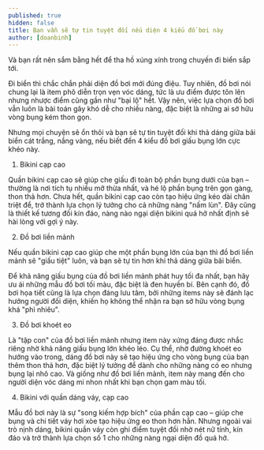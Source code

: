 ```yaml
---
published: true
hidden: false
title: Bạn vẫn sẽ tự tin tuyệt đối nếu diện 4 kiểu đồ bơi này
author: [doanbinh] 
---
```



Và bạn rất nên sắm bằng hết để tha hồ xúng xính trong chuyến đi biển sắp tới.


Đi biển thì chắc chắn phải diện đồ bơi mới đúng điệu. Tuy nhiên, đồ bơi nói chung lại là item phô diễn trọn vẹn vóc dáng, tức là ưu điểm được tôn lên nhưng nhược điểm cũng gần như "bại lộ" hết. Vậy nên, việc lựa chọn đồ bơi vẫn luôn là bài toán gây khó dễ cho nhiều nàng, đặc biệt là những ai sở hữu vòng bụng kém thon gọn.

Nhưng mọi chuyện sẽ ổn thôi và bạn sẽ tự tin tuyệt đối khi thả dáng giữa bãi biển cát trắng, nắng vàng, nếu biết đến 4 kiểu đồ bơi giấu bụng lớn cực khéo này.

1. Bikini cạp cao

Quần bikini cạp cao sẽ giúp che giấu đi toàn bộ phần bụng dưới của bạn – thường là nơi tích tụ nhiều mỡ thừa nhất, và hé lộ phần bụng trên gọn gàng, thon thả hơn. Chưa hết, quần bikini cạp cao còn tạo hiệu ứng kéo dài chân triệt để, trở thành lựa chọn lý tưởng cho cả những nàng "nấm lùn". Đây cũng là thiết kế tương đối kín đáo, nàng nào ngại diện bikini quá hở nhất định sẽ hài lòng với gợi ý này.


2. Đồ bơi liền mảnh

Nếu quần bikini cạp cao giúp che một phần bụng lớn của bạn thì đồ bơi liền mảnh sẽ "giấu tiệt" luôn, và bạn sẽ tự tin hơn khi thả dáng giữa bãi biển.

Để khả năng giấu bụng của đồ bơi liền mảnh phát huy tối đa nhất, bạn hãy ưu ái những mẫu đồ bơi tối màu, đặc biệt là đen huyền bí. Bên cạnh đó, đồ bơi họa tiết cũng là lựa chọn đáng lưu tâm, bởi những items này sẽ đánh lạc hướng người đối diện, khiến họ không thể nhận ra bạn sở hữu vòng bụng khá "phì nhiêu".


3. Đồ bơi khoét eo

Là "tập con" của đồ bơi liền mảnh nhưng item này xứng đáng được nhắc riêng nhờ khả năng giấu bụng lớn khéo léo. Cụ thể, nhờ đường khoét eo hướng vào trong, dáng đồ bơi này sẽ tạo hiệu ứng cho vòng bụng của bạn thêm thon thả hơn, đặc biệt lý tưởng để dành cho những nàng có eo nhưng bụng lại nhô cao. Và giống như đồ bơi liền mảnh, item này mang đến cho người diện vóc dáng mi nhon nhất khi bạn chọn gam màu tối.


4. Bikini với quần dáng váy, cạp cao

Mẫu đồ bơi này là sự "song kiếm hợp bích" của phần cạp cao – giúp che bụng và chi tiết váy hơi xòe tạo hiệu ứng eo thon hơn hẳn. Nhưng ngoài vai trò nịnh dáng, bikini quần váy còn ghi điểm tuyệt đối nhờ nét nữ tính, kín đáo và trở thành lựa chọn số 1 cho những nàng ngại diện đồ quá hở.